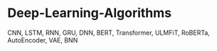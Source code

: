 # Deep-Learning-Algorithms
CNN, LSTM, RNN, GRU, DNN, BERT, Transformer, ULMFiT, RoBERTa, AutoEncoder, VAE, BNN
